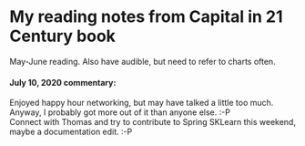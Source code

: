 # My reading notes from Capital in 21 Century book

May-June reading. Also have audible, but need to refer to charts often.  

#### July 10, 2020 commentary:  

Enjoyed happy hour networking, but may have talked a little too much.  
Anyway, I probably got more out of it than anyone else. :-P  
Connect with Thomas and try to contribute to Spring SKLearn this weekend, maybe a documentation edit. :-P  

